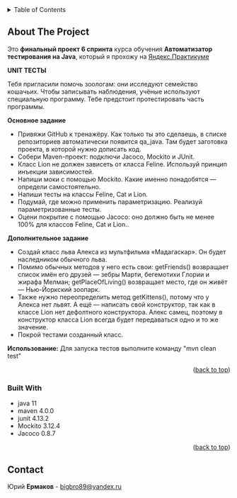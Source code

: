 <!-- TABLE OF CONTENTS -->
<details>
  <summary>Table of Contents</summary>
  <ol>
    <li>
      <a href="#about-the-project">About The Project</a>
      <ul>
        <li><a href="#built-with">Built With</a></li>
      </ul>
    </li>
    <li><a href="#contact">Contact</a></li>
  </ol>
</details>

<!-- ABOUT THE PROJECT -->
## About The Project
Это **финальный проект 6 спринта** курса обучения **Автоматизатор тестирования на Java**, который я прохожу на [Яндекс.Практикуме](https://practicum.yandex.ru/)

**UNIT ТЕСТЫ**

Тебя пригласили помочь зоологам: они исследуют семейство кошачьих. Чтобы записывать наблюдения, учёные используют специальную программу. Тебе предстоит протестировать часть программы.

**Основное задание**

- Привяжи GitHub к тренажёру. Как только ты это сделаешь, в списке репозиториев автоматически появится qa_java. Там будет заготовка проекта, в которой нужно дописать код.
- Собери Maven-проект: подключи Jacoco, Mockito и JUnit.
- Класс Lion не должен зависеть от класса Feline. Используй принцип инъекции зависимостей.
- Напиши моки с помощью Mockito. Какие именно понадобятся — определи самостоятельно.
- Напиши тесты на классы Feline, Cat и Lion.
- Подумай, где можно применить параметризацию. Реализуй параметризованные тесты.
- Оцени покрытие с помощью Jacoco: оно должно быть не менее 100% для классов Feline, Cat и Lion..

**Дополнительное задание**

- Создай класс льва Алекса из мультфильма «Мадагаскар». Он будет наследником обычного льва.
- Помимо обычных методов у него есть свои:
getFriends() возвращает список имён его друзей — зебры Марти, бегемотихи Глории и жирафа Мелман;
getPlaceOfLiving() возвращает место, где он живёт — Нью-Йоркский зоопарк.
- Также нужно переопределить метод getKittens(), потому что у Алекса нет львят. А ещё — написать свой конструктор, так как в классе Lion нет дефолтного конструктора. Алекс самец, поэтому в конструктор класса Lion всегда будет передаваться одно и то же значение. 
- Покрой тестами созданный класс.


**Использование:**
Для запуска тестов выполните команду "mvn clean test"


<p align="right">(<a href="#readme-top">back to top</a>)</p>

### Built With

* java 11
* maven 4.0.0
* junit 4.13.2
* Mockito 3.12.4
* Jacoco 0.8.7

<p align="right">(<a href="#readme-top">back to top</a>)</p>

<!-- CONTACT -->
## Contact

Юрий **Ермаков** - bigbro89@yandex.ru
